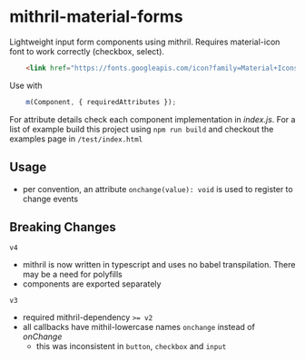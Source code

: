 # mithril-material-forms

Lightweight input form components using mithril. Requires material-icon font to work correctly (checkbox, select). 

```html
    <link href="https://fonts.googleapis.com/icon?family=Material+Icons" rel="stylesheet">
```

Use with

```js
    m(Component, { requiredAttributes });
```

For attribute details check each component implementation in _index.js_. For a list of example build this project using
`npm run build` and checkout the examples page in `/test/index.html`


## Usage

- per convention, an attribute `onchange(value): void` is used to register to change events


## Breaking Changes

`v4`

- mithril is now written in typescript and uses no babel transpilation. There may be a need for polyfills
- components are exported separately

`v3` 

- required mithril-dependency `>= v2`
- all callbacks have mithil-lowercase names `onchange` instead of _onChange_
    - this was inconsistent in `button`, `checkbox` and `input`
